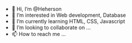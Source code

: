 - 👋 Hi, I’m @Heherson
- 👀 I’m interested in Web development, Database
- 🌱 I’m currently learning HTML, CSS, Javascript
- 💞️ I’m looking to collaborate on ...
- 📫 How to reach me ...

<!---
Heherson/Heherson is a ✨ special ✨ repository because its `README.md` (this file) appears on your GitHub profile.
You can click the Preview link to take a look at your changes.
--->
